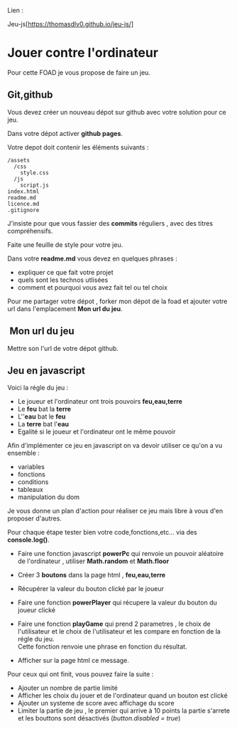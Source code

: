 Lien : 

Jeu-js[https://thomasdlv0.github.io/jeu-js/]

# Jouer contre l'ordinateur

Pour cette FOAD je vous propose de faire un jeu.  

## Git,github

Vous devez créer un nouveau dépot sur github avec votre solution pour ce jeu.

Dans votre dépot activer **github pages**.

Votre depot doit contenir les éléments suivants :

```
/assets
  /css
    style.css
  /js
    script.js
index.html
readme.md
licence.md
.gitignore
```

J'insiste pour que vous fassier des **commits** réguliers , avec des titres compréhensifs.

Faite une feuille de style pour votre jeu.

Dans votre **readme.md** vous devez en quelques phrases :
- expliquer ce que fait votre projet
- quels sont les technos utlisées
- comment et pourquoi vous avez fait tel ou tel choix

Pour me partager votre dépot , forker mon dépot de la foad et ajouter votre url dans l'emplacement **Mon url du jeu**.

##  Mon url du jeu

Mettre son l'url de votre dépot github.

## Jeu en javascript

Voici la régle du jeu :
- Le joueur et l'ordinateur ont trois pouvoirs **feu,eau,terre**
- Le **feu** bat la **terre**
- L''**eau** bat le **feu**
- La **terre** bat l'**eau**
- Egalité si le joueur et l'ordinateur ont le même pouvoir

Afin d'implémenter ce jeu en javascript on va devoir utiliser ce qu'on a vu ensemble :
- variables
- fonctions
- conditions
- tableaux
- manipulation du dom

Je vous donne un plan d'action pour réaliser ce jeu mais libre à vous d'en proposer d'autres.

Pour chaque étape tester bien votre code,fonctions,etc... via des **console.log()**.

- Faire une fonction javascript **powerPc** qui renvoie un pouvoir aléatoire de l'ordinateur , utiliser **Math.random** et **Math.floor**

- Créer 3 **boutons** dans la page html , **feu,eau,terre** 

- Récupérer la valeur du bouton clické par le joueur

- Faire une fonction **powerPlayer** qui récupere la valeur du bouton du joueur clické

- Faire une fonction **playGame** qui prend 2 parametres , le choix de l'utilisateur et le choix de l'utilisateur et les compare en fonction de la régle du jeu.  
Cette fonction renvoie une phrase en fonction du résultat.

- Afficher sur la page html ce message. 

Pour ceux qui ont finit, vous pouvez faire la suite :

- Ajouter un nombre de partie limité
- Afficher les choix du jouer et de l'ordinateur quand un bouton est clické
- Ajouter un systeme de score avec affichage du score
- Limiter la partie de jeu , le premier qui arrive à 10 points la partie s'arrete et les bouttons sont désactivés (*button.disabled = true*)
